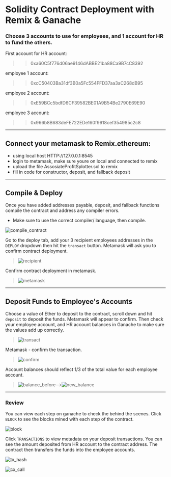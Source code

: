 # Solidity Contract Deployment with Remix & Ganache

### Choose 3 accounts to use for employees, and 1 account for HR to fund the others.

First account for HR account:
>>0xa60C5f776d06ae9146dABBE21ba88Ca9B7cC8392

employee 1 account:
>>0xcC50403Ba31df3B0a5Fc554FFD37aa3aC268dB95

employee 2 account:
>>0xE59BCc5bdfD6CF39582BE01A9B54Be2790E69E90

employee 3 account:
>>0x966b8B683deFE722EDe160f9918cef354985c2c8

---

## Connect your metamask to Remix.ethereum:
- using local host HTTP://127.0.0.1:8545
- login to metamask, make sure youre on local and connected to remix
- upload the file AssosiateProfitSplotter.sol to remix
- fill in code for constructor, deposit, and fallback deposit
  
---

## Compile & Deploy

Once you have added addresses payable, deposit, and fallback functions compile the contract and address any compiler errors.
- Make sure to use the correct compiler/ language, then compile.

![compile_contract](images/compile_contract.png)

Go to the deploy tab, add your 3 recipient employees addresses in the `DEPLOY` dropdown then hit the `transact` button. Metamask will ask you to confirm contract deployment.

> ![recipient](images/add_recipient_addresses.png)

Confirm contract deployment in metamask. 

> ![metamask](images/confirm_deploy.png)

---

## Deposit Funds to Employee's Accounts

Choose a value of Ether to deposit to the contract, scroll down and hit `deposit` to deposit the funds. Metamask will appear to confirm. Then check your employee account, and HR account balances in Ganache to make sure the values add up correctly. 

> ![transact](images/transact.png)

Metamask - confirm the transaction.

> ![confirm](images/confirm_transaction.png)

Account balances should reflect 1/3 of the total value for each employee account. 

> ![balance_before](images/balance.png)-->![new_balance](images/new_balance.png) 

---

### Review 

You can view each step on ganache to check the behind the scenes. Click `BLOCK` to see the blocks mined with each step of the contract. 

![block](images/contract_block_mined.png)

Click `TRANSACTIONS` to view metadata on your deposit transactions. You can see the amount deposited from HR account to the contract address. The contract then transfers the funds into the employee accounts. 

![tx_hash](images/contract_hash.png)

![cx_call](images/cx_call.png)